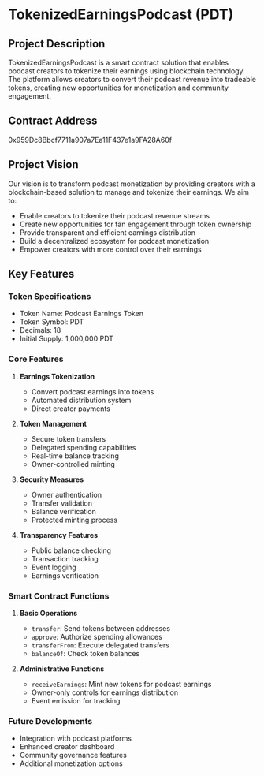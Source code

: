 # TokenizedEarningsPodcast (PDT)

## Project Description
TokenizedEarningsPodcast is a smart contract solution that enables podcast creators to tokenize their earnings using blockchain technology. The platform allows creators to convert their podcast revenue into tradeable tokens, creating new opportunities for monetization and community engagement.

## Contract Address
0x959Dc8Bbcf7711a907a7Ea11F437e1a9FA28A60f

## Project Vision
Our vision is to transform podcast monetization by providing creators with a blockchain-based solution to manage and tokenize their earnings. We aim to:
- Enable creators to tokenize their podcast revenue streams
- Create new opportunities for fan engagement through token ownership
- Provide transparent and efficient earnings distribution
- Build a decentralized ecosystem for podcast monetization
- Empower creators with more control over their earnings

## Key Features

### Token Specifications
- Token Name: Podcast Earnings Token
- Token Symbol: PDT
- Decimals: 18
- Initial Supply: 1,000,000 PDT

### Core Features
1. **Earnings Tokenization**
   - Convert podcast earnings into tokens
   - Automated distribution system
   - Direct creator payments

2. **Token Management**
   - Secure token transfers
   - Delegated spending capabilities
   - Real-time balance tracking
   - Owner-controlled minting

3. **Security Measures**
   - Owner authentication
   - Transfer validation
   - Balance verification
   - Protected minting process

4. **Transparency Features**
   - Public balance checking
   - Transaction tracking
   - Event logging
   - Earnings verification

### Smart Contract Functions
1. **Basic Operations**
   - `transfer`: Send tokens between addresses
   - `approve`: Authorize spending allowances
   - `transferFrom`: Execute delegated transfers
   - `balanceOf`: Check token balances

2. **Administrative Functions**
   - `receiveEarnings`: Mint new tokens for podcast earnings
   - Owner-only controls for earnings distribution
   - Event emission for tracking

### Future Developments
- Integration with podcast platforms
- Enhanced creator dashboard
- Community governance features
- Additional monetization options


